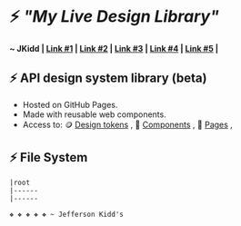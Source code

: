 
# ⚡️ *"My Live Design Library"*  
#### ~ JKidd | [Link #1](https://jeffersonkidd.github.io/design-library/)  |  [Link #2](https://jeffersonkidd.github.io/design-library/) | [Link #3](https://jeffersonkidd.github.io/design-library/) | [Link #4](https://jeffersonkidd.github.io/design-library/) |  [Link #5](https://jeffersonkidd.github.io/design-library/) |  

## ⚡️ API design system library (beta)
- Hosted on GitHub Pages.    
- Made with reusable web components.      
- Access to:  🪙 [Design tokens](https://jeffersonkidd.github.io/design-library/css/tokens.html) , 🧰  [Components](https://jeffersonkidd.github.io/design-library/components.html) ,  📄  [Pages](https://jeffersonkidd.github.io/design-library/components.html) , 

## ⚡️  File System

```
|root
|------
|------

❖ ❖ ❖ ❖ ❖ ~ Jefferson Kidd's 
``` 